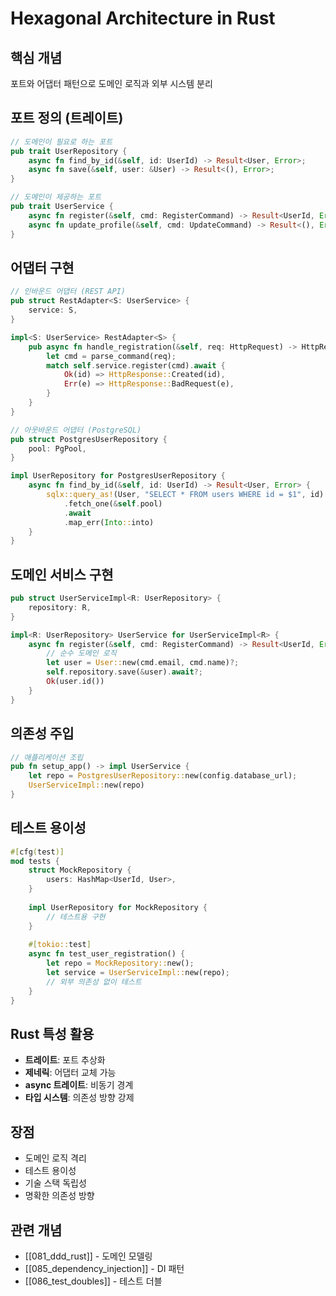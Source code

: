 # Hexagonal Architecture in Rust

## 핵심 개념
포트와 어댑터 패턴으로 도메인 로직과 외부 시스템 분리

## 포트 정의 (트레이트)
```rust
// 도메인이 필요로 하는 포트
pub trait UserRepository {
    async fn find_by_id(&self, id: UserId) -> Result<User, Error>;
    async fn save(&self, user: &User) -> Result<(), Error>;
}

// 도메인이 제공하는 포트
pub trait UserService {
    async fn register(&self, cmd: RegisterCommand) -> Result<UserId, Error>;
    async fn update_profile(&self, cmd: UpdateCommand) -> Result<(), Error>;
}
```

## 어댑터 구현
```rust
// 인바운드 어댑터 (REST API)
pub struct RestAdapter<S: UserService> {
    service: S,
}

impl<S: UserService> RestAdapter<S> {
    pub async fn handle_registration(&self, req: HttpRequest) -> HttpResponse {
        let cmd = parse_command(req);
        match self.service.register(cmd).await {
            Ok(id) => HttpResponse::Created(id),
            Err(e) => HttpResponse::BadRequest(e),
        }
    }
}

// 아웃바운드 어댑터 (PostgreSQL)
pub struct PostgresUserRepository {
    pool: PgPool,
}

impl UserRepository for PostgresUserRepository {
    async fn find_by_id(&self, id: UserId) -> Result<User, Error> {
        sqlx::query_as!(User, "SELECT * FROM users WHERE id = $1", id)
            .fetch_one(&self.pool)
            .await
            .map_err(Into::into)
    }
}
```

## 도메인 서비스 구현
```rust
pub struct UserServiceImpl<R: UserRepository> {
    repository: R,
}

impl<R: UserRepository> UserService for UserServiceImpl<R> {
    async fn register(&self, cmd: RegisterCommand) -> Result<UserId, Error> {
        // 순수 도메인 로직
        let user = User::new(cmd.email, cmd.name)?;
        self.repository.save(&user).await?;
        Ok(user.id())
    }
}
```

## 의존성 주입
```rust
// 애플리케이션 조립
pub fn setup_app() -> impl UserService {
    let repo = PostgresUserRepository::new(config.database_url);
    UserServiceImpl::new(repo)
}
```

## 테스트 용이성
```rust
#[cfg(test)]
mod tests {
    struct MockRepository {
        users: HashMap<UserId, User>,
    }
    
    impl UserRepository for MockRepository {
        // 테스트용 구현
    }
    
    #[tokio::test]
    async fn test_user_registration() {
        let repo = MockRepository::new();
        let service = UserServiceImpl::new(repo);
        // 외부 의존성 없이 테스트
    }
}
```

## Rust 특성 활용
- **트레이트**: 포트 추상화
- **제네릭**: 어댑터 교체 가능
- **async 트레이트**: 비동기 경계
- **타입 시스템**: 의존성 방향 강제

## 장점
- 도메인 로직 격리
- 테스트 용이성
- 기술 스택 독립성
- 명확한 의존성 방향

## 관련 개념
- [[081_ddd_rust]] - 도메인 모델링
- [[085_dependency_injection]] - DI 패턴
- [[086_test_doubles]] - 테스트 더블